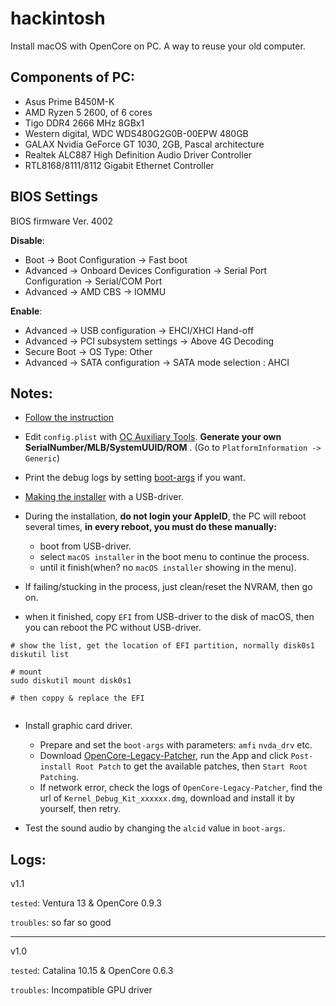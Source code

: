 # hackintosh

Install macOS with OpenCore on PC. A way to reuse your old computer.


## Components of PC:
- Asus Prime B450M-K
- AMD Ryzen 5 2600, of 6 cores
- Tigo DDR4 2666 MHz 8GBx1
- Western digital, WDC WDS480G2G0B-00EPW 480GB
- GALAX Nvidia GeForce GT 1030, 2GB, Pascal architecture
- Realtek ALC887 High Definition Audio Driver Controller
- RTL8168/8111/8112 Gigabit Ethernet Controller


## BIOS Settings

BIOS firmware Ver. 4002

**Disable**:
- Boot -> Boot Configuration -> Fast boot
- Advanced -> Onboard Devices Configuration -> Serial Port Configuration -> Serial/COM Port
- Advanced -> AMD CBS -> IOMMU



**Enable**:
- Advanced -> USB configuration -> EHCI/XHCI Hand-off
- Advanced -> PCI subsystem settings -> Above 4G Decoding
- Secure Boot -> OS Type: Other
- Advanced -> SATA configuration -> SATA mode selection : AHCI


## Notes:

- [Follow the instruction](https://dortania.github.io/OpenCore-Install-Guide)

- Edit `config.plist` with [OC Auxiliary Tools](https://github.com/ic005k/OCAuxiliaryTools).
**Generate your own SerialNumber/MLB/SystemUUID/ROM** .
 (Go to `PlatformInformation -> Generic`)

- Print the debug logs by setting [boot-args](https://dortania.github.io/OpenCore-Install-Guide/AMD/zen.html#nvram) if you want.

- [Making the installer](https://dortania.github.io/OpenCore-Install-Guide/installer-guide/) with a USB-driver.  

- During the installation, **do not login your AppleID**, the PC will reboot several times, **in every reboot, you must do these manually:**
    - boot from USB-driver.
    - select `macOS installer` in the boot menu to continue the process.
    - until it finish(when? no `macOS installer` showing in the menu).

- If failing/stucking in the process, just clean/reset the NVRAM, then go on. 

- when it finished, copy `EFI` from USB-driver to the disk of macOS, then you can reboot the PC without USB-driver. 
```shell
# show the list, get the location of EFI partition, normally disk0s1 
diskutil list  

# mount 
sudo diskutil mount disk0s1

# then coppy & replace the EFI
 
```

- Install graphic card driver.
    - Prepare and set the `boot-args` with parameters: `amfi` `nvda_drv` etc.
    - Download [OpenCore-Legacy-Patcher](https://dortania.github.io/OpenCore-Legacy-Patcher), run the App and click `Post-install Root Patch` to get the available patches, then `Start Root Patching`.
    - If network error, check the logs of `OpenCore-Legacy-Patcher`, find the url of `Kernel_Debug_Kit_xxxxxx.dmg`, download and install it by yourself, then retry.

- Test the sound audio by changing the `alcid` value in `boot-args`.


## Logs:

v1.1

`tested`: Ventura 13 & OpenCore 0.9.3

`troubles`: so far so good

----
v1.0

`tested`: Catalina 10.15 & OpenCore 0.6.3

`troubles`: Incompatible GPU driver
 